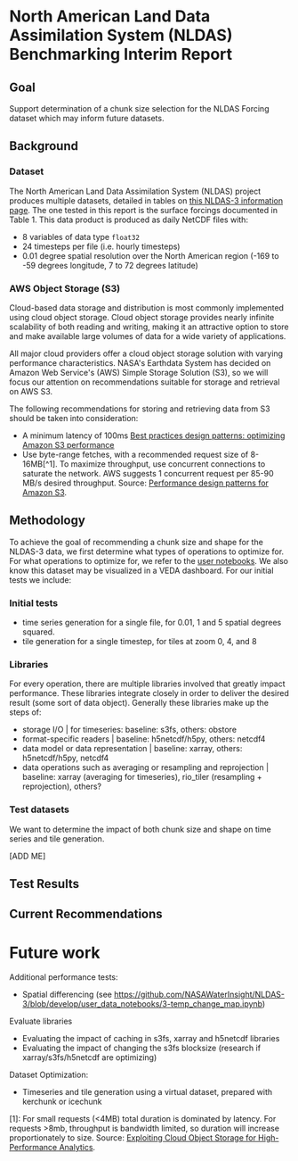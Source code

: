 # North American Land Data Assimilation System (NLDAS) Benchmarking Interim Report

## Goal

Support determination of a chunk size selection for the NLDAS Forcing dataset which may inform future datasets.

## Background

### Dataset

The North American Land Data Assimilation System (NLDAS) project produces multiple datasets, detailed in tables on [this NLDAS-3 information page](https://ldas.gsfc.nasa.gov/nldas/v3). The one tested in this report is the surface forcings documented in Table 1. This data product is produced as daily NetCDF files with:

* 8 variables of data type `float32`
* 24 timesteps per file (i.e. hourly timesteps)
* 0.01 degree spatial resolution over the North American region (-169 to -59 degrees longitude, 7 to 72 degrees latitude)

### AWS Object Storage (S3)

Cloud-based data storage and distribution is most commonly implemented using cloud object storage. Cloud object storage provides nearly infinite scalability of both reading and writing, making it an attractive option to store and make available large volumes of data for a wide variety of applications.

All major cloud providers offer a cloud object storage solution with varying performance characteristics. NASA's Earthdata System has decided on Amazon Web Service's (AWS) Simple Storage Solution (S3), so we will focus our attention on recommendations suitable for storage and retrieval on AWS S3.

The following recommendations for storing and retrieving data from S3 should be taken into consideration:
* A minimum latency of 100ms [Best practices design patterns: optimizing Amazon S3 performance](https://docs.aws.amazon.com/AmazonS3/latest/userguide/optimizing-performance.html)
* Use byte-range fetches, with a recommended request size of 8-16MB[^1]. To maximize throughput, use concurrent connections to saturate the network. AWS suggests 1 concurrent request per 85-90 MB/s desired throughput. Source: [Performance design patterns for Amazon S3](https://docs.aws.amazon.com/AmazonS3/latest/userguide/optimizing-performance-design-patterns.html#optimizing-performance-parallelization).


## Methodology

To achieve the goal of recommending a chunk size and shape for the NLDAS-3 data, we first determine what types of operations to optimize for. For what operations to optimize for, we refer to the [user notebooks](https://github.com/NASAWaterInsight/NLDAS-3/tree/develop/user_data_notebooks). We also know this dataset may be visualized in a VEDA dashboard. For our initial tests we include:

### Initial tests

* time series generation for a single file, for 0.01, 1 and 5 spatial degrees squared.
* tile generation for a single timestep, for tiles at zoom 0, 4, and 8

### Libraries

For every operation, there are multiple libraries involved that greatly impact performance. These libraries integrate closely in order to deliver the desired result (some sort of data object). Generally these libraries make up the steps of:

* storage I/O | for timeseries: baseline: s3fs, others: obstore
* format-specific readers | baseline: h5netcdf/h5py, others: netcdf4
* data model or data representation | baseline: xarray, others: h5netcdf/h5py, netcdf4
* data operations such as averaging or resampling and reprojection | baseline: xarray (averaging for timeseries), rio_tiler (resampling + reprojection), others?


### Test datasets

We want to determine the impact of both chunk size and shape on time series and tile generation.

[ADD ME]

## Test Results

## Current Recommendations

# Future work

Additional performance tests:
* Spatial differencing (see https://github.com/NASAWaterInsight/NLDAS-3/blob/develop/user_data_notebooks/3-temp_change_map.ipynb)

Evaluate libraries
* Evaluating the impact of caching in s3fs, xarray and h5netcdf libraries
* Evaluating the impact of changing the s3fs blocksize (research if xarray/s3fs/h5netcdf are optimizing)

Dataset Optimization:
* Timeseries and tile generation using a virtual dataset, prepared with kerchunk or icechunk


[1]: For small requests (<4MB) total duration is dominated by latency. For requests >8mb, throughput is bandwidth limited, so duration will increase proportionately to size. Source: [Exploiting Cloud Object Storage for High-Performance Analytics](https://www.vldb.org/pvldb/vol16/p2769-durner.pdf).
